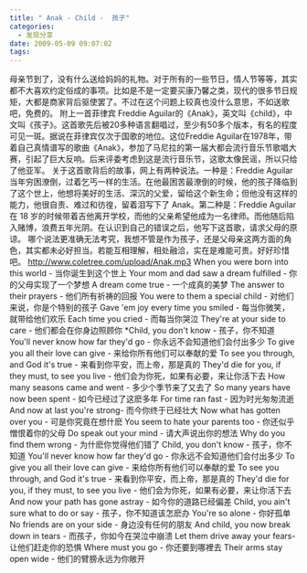 ```yaml
---
title: " Anak - Child -  孩子"
categories:
  - 发现分享
date: 2009-05-09 09:07:02
tags:
---
```


母亲节到了，没有什么送给妈妈的礼物。对于所有的一些节日，情人节等等，其实都不大喜欢约定俗成的事项。比如是不是一定要买康乃馨之类，现代的很多节日规矩，大都是商家背后驱使罢了。不过在这个问题上较真也没什么意思，不如送歌吧，免费的。 附上一首菲律宾 Freddie Aguilar的《Anak》，英文叫《child》，中文叫《孩子》。这首歌先后被20多种语言翻唱过，至少有50多个版本，有名的程度可见一斑。据说在菲律宾仅次于国歌的地位。这位Freddie Aguilar在1978年，带着自己真情谱写的歌曲《Anak》，参加了马尼拉的第一届大都会流行音乐节歌唱大赛，引起了巨大反响。后来评委考虑到这是流行音乐节，这歌太像民谣，所以只给了他亚军。 关于这首歌背后的故事，网上有两种说法。一种是：Freddie Aguilar当年穷困潦倒，过着乞丐一样的生活。在他最困苦最潦倒的时候，他的孩子降临到了这个世上，他想将美好的生活、深沉的父爱，留给这个新生命；但他没有这样的能力，他很自责、难过和彷徨，留着泪写下了 Anak。第二种是：Freddie Aguilar 在 18 岁的时候带着吉他离开学校，而他的父亲希望他成为一名律师。而他随后陷入赌博，浪费五年光阴。在认识到自己的错误之后，他写下这首歌，请求父母的原谅。 哪个说法更准确无法考究，我想不管是作为孩子，还是父母亲这两方面的角色，其实都未必好担当。若能互相理解，相处融洽，实在是难能可贵。好好珍惜吧。 http://www.coletree.com/upload/Anak.mp3 When you were born into this world - 当你诞生到这个世上 Your mom and dad saw a dream fulfilled - 你的父母实现了一个梦想 A dream come true - 一个成真的美梦 The answer to their prayers - 他们所有祈祷的回报 You were to them a special child - 对他们来说，你是个特别的孩子 Gave 'em joy every time you smiled - 每当你微笑，就带给他们欢乐 Each time you cried - 而每当你哭泣 They're at your side to care - 他们都会在你身边照顾你 *Child, you don't know - 孩子，你不知道 You'll never know how far they'd go - 你永远不会知道他们会付出多少 To give you all their love can give - 来给你所有他们可以奉献的爱 To see you through, and God it's true - 来看到你平安，而上帝，那是真的 They'd die for you, if they must, to see you live - 他们会为你死，如果有必要，来让你活下去 How many seasons came and went - 多少个季节来了又去了 So many years have now been spent - 如今已经过了这麽多年 For time ran fast - 因为时光匆匆流逝 And now at last you're strong- 而今你终于已经壮大 Now what has gotten over you - 可是你究竟在想什麽 You seem to hate your parents too - 你还似乎憎恨着你的父母 Do speak out your mind - 请大声说出你的想法 Why do you find them wrong - 为什麽你觉得他们错了 Child, you don't know - 孩子，你不知道 You'll never know how far they'd go - 你永远不会知道他们会付出多少 To give you all their love can give - 来给你所有他们可以奉献的爱 To see you through, and God it's true - 来看到你平安，而上帝，那是真的 They'd die for you, if they must, to see you live - 他们会为你死，如果有必要，来让你活下去 And now your path has gone astray - 如今你的道路已经偏差 Child, you ain't sure what to do or say - 孩子，你不知道该怎麽办 You're so alone - 你好孤单 No friends are on your side - 身边没有任何的朋友 And child, you now break down in tears - 而孩子，你如今在哭泣中崩溃 Let them drive away your fears- 让他们赶走你的恐惧 Where must you go - 你还要到哪裡去 Their arms stay open wide - 他们的臂膀永远为你敞开